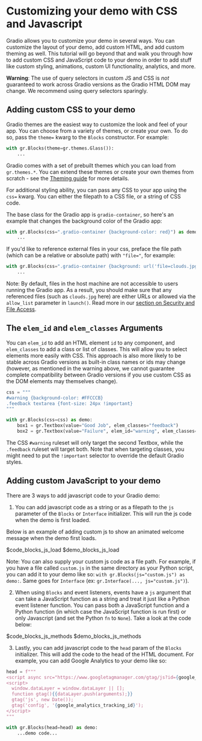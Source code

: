 # Customizing your demo with CSS and Javascript

Gradio allows you to customize your demo in several ways. You can customize the layout of your demo, add custom HTML, and add custom theming as well. This tutorial will go beyond that and walk you through how to add custom CSS and JavaScript code to your demo in order to add stuff like custom styling, animations, custom UI functionality, analytics, and more.

**Warning**: The use of query selectors in custom JS and CSS is _not_ guaranteed to work across Gradio versions as the Gradio HTML DOM may change. We recommend using query selectors sparingly.

## Adding custom CSS to your demo

Gradio themes are the easiest way to customize the look and feel of your app. You can choose from a variety of themes, or create your own. To do so, pass the `theme=` kwarg to the `Blocks` constructor. For example:

```python
with gr.Blocks(theme=gr.themes.Glass()):
    ...
```

Gradio comes with a set of prebuilt themes which you can load from `gr.themes.*`. You can extend these themes or create your own themes from scratch - see the [Theming guide](/guides/theming-guide) for more details.

For additional styling ability, you can pass any CSS to your app using the `css=` kwarg. You can either the filepath to a CSS file, or a string of CSS code.

The base class for the Gradio app is `gradio-container`, so here's an example that changes the background color of the Gradio app:

```python
with gr.Blocks(css=".gradio-container {background-color: red}") as demo:
    ...
```

If you'd like to reference external files in your css, preface the file path (which can be a relative or absolute path) with `"file="`, for example:

```python
with gr.Blocks(css=".gradio-container {background: url('file=clouds.jpg')}") as demo:
    ...
```

Note: By default, files in the host machine are not accessible to users running the Gradio app. As a result, you should make sure that any referenced files (such as `clouds.jpg` here) are either URLs or allowed via the `allow_list` parameter in `launch()`. Read more in our [section on Security and File Access](/guides/sharing-your-app#security-and-file-access).


## The `elem_id` and `elem_classes` Arguments

You can `elem_id` to add an HTML element `id` to any component, and `elem_classes` to add a class or list of classes. This will allow you to select elements more easily with CSS. This approach is also more likely to be stable across Gradio versions as built-in class names or ids may change (however, as mentioned in the warning above, we cannot guarantee complete compatibility between Gradio versions if you use custom CSS as the DOM elements may themselves change).

```python
css = """
#warning {background-color: #FFCCCB}
.feedback textarea {font-size: 24px !important}
"""

with gr.Blocks(css=css) as demo:
    box1 = gr.Textbox(value="Good Job", elem_classes="feedback")
    box2 = gr.Textbox(value="Failure", elem_id="warning", elem_classes="feedback")
```

The CSS `#warning` ruleset will only target the second Textbox, while the `.feedback` ruleset will target both. Note that when targeting classes, you might need to put the `!important` selector to override the default Gradio styles.

## Adding custom JavaScript to your demo

There are 3 ways to add javascript code to your Gradio demo:

1. You can add javascript code as a string or as a filepath to the `js` parameter of the `Blocks` or `Interface` initializer. This will run the js code when the demo is first loaded.

Below is an example of adding custom js to show an animated welcome message when the demo first loads.

$code_blocks_js_load
$demo_blocks_js_load

Note: You can also supply your custom js code as a file path. For example, if you have a file called `custom.js` in the same directory as your Python script, you can add it to your demo like so: `with gr.Blocks(js="custom.js") as demo:`. Same goes for `Interface` (ex: `gr.Interface(..., js="custom.js")`).

2. When using `Blocks` and event listeners, events have a `js` argument that can take a JavaScript function as a string and treat it just like a Python event listener function. You can pass both a JavaScript function and a Python function (in which case the JavaScript function is run first) or only Javascript (and set the Python `fn` to `None`). Take a look at the code below:
   
$code_blocks_js_methods
$demo_blocks_js_methods

3. Lastly, you can add javascript code to the `head` param of the `Blocks` initializer. This will add the code to the head of the HTML document. For example, you can add Google Analytics to your demo like so:


```python
head = f"""
<script async src="https://www.googletagmanager.com/gtag/js?id={google_analytics_tracking_id}"></script>
<script>
  window.dataLayer = window.dataLayer || [];
  function gtag(){{dataLayer.push(arguments);}}
  gtag('js', new Date());
  gtag('config', '{google_analytics_tracking_id}');
</script>
"""

with gr.Blocks(head=head) as demo:
    ...demo code...
```
